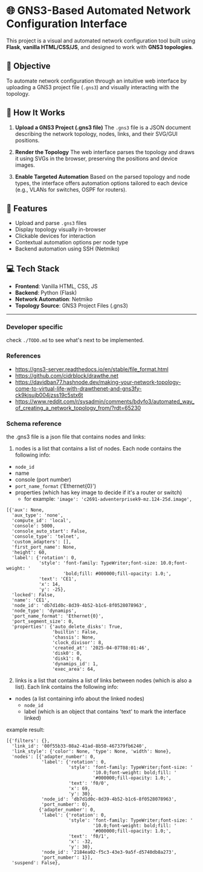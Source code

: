 # 🌐 GNS3-Based Automated Network Configuration Interface

This project is a visual and automated network configuration tool built using **Flask**, **vanilla HTML/CSS/JS**, and designed to work with **GNS3 topologies**.

## 🎯 Objective

To automate network configuration through an intuitive web interface by uploading a GNS3 project file (`.gns3`) and visually interacting with the topology.

## 📁 How It Works

1. **Upload a GNS3 Project (.gns3 file)**
   The `.gns3` file is a JSON document describing the network topology, nodes, links, and their SVG/GUI positions.

2. **Render the Topology**
   The web interface parses the topology and draws it using SVGs in the browser, preserving the positions and device images.

3. **Enable Targeted Automation**
   Based on the parsed topology and node types, the interface offers automation options tailored to each device (e.g., VLANs for switches, OSPF for routers).

## 🧠 Features

- Upload and parse `.gns3` files
- Display topology visually in-browser
- Clickable devices for interaction
- Contextual automation options per node type
- Backend automation using SSH (Netmiko)

## 💻 Tech Stack

- **Frontend**: Vanilla HTML, CSS, JS
- **Backend**: Python (Flask)
- **Network Automation**: Netmiko
- **Topology Source**: GNS3 Project Files (.gns3)

---

### Developer specific

check `./TODO.md` to see what's next to be implemented.

### References

- https://gns3-server.readthedocs.io/en/stable/file_format.html
- https://github.com/cidrblock/drawthe.net
- https://davidban77.hashnode.dev/making-your-network-topology-come-to-virtual-life-with-drawthenet-and-gns3fy-ck9kjsujb004jzss19c5stx6t
- https://www.reddit.com/r/sysadmin/comments/bdvfo3/automated_way_of_creating_a_network_topology_from/?rdt=65230

### Schema reference

the .gns3 file is a json file that contains nodes and links:

1. nodes is a list that contains a list of nodes. Each node contains the following info:
- `node_id`
- name
- console (port number)
- `port_name_format`  ('Ethernet{0}')
- properties (which has key image to decide if it's a router or switch)
    - for example: `'image': 'c2691-adventerprisek9-mz.124-25d.image',`

```
[{'aux': None,
  'aux_type': 'none',
  'compute_id': 'local',
  'console': 5000,
  'console_auto_start': False,
  'console_type': 'telnet',
  'custom_adapters': [],
  'first_port_name': None,
  'height': 60,
  'label': {'rotation': 0,
            'style': 'font-family: TypeWriter;font-size: 10.0;font-weight: '
                     'bold;fill: #000000;fill-opacity: 1.0;',
            'text': 'CE1',
            'x': 14,
            'y': -25},
  'locked': False,
  'name': 'CE1',
  'node_id': 'db7d1d0c-8d39-4b52-b1c6-8f0528078963',
  'node_type': 'dynamips',
  'port_name_format': 'Ethernet{0}',
  'port_segment_size': 0,
  'properties': {'auto_delete_disks': True,
                 'builtin': False,
                 'chassis': None,
                 'clock_divisor': 8,
                 'created_at': '2025-04-07T08:01:46',
                 'disk0': 0,
                 'disk1': 0,
                 'dynamips_id': 1,
                 'exec_area': 64,
```

2. links is a list that contains a list of links between nodes (which is also a list). Each link contains the following info:
- nodes (a list containing info about the linked nodes)
    - `node_id`
    - label (which is an object that contains 'text' to mark the interface linked)

example result:
```
[{'filters': {},
  'link_id': '00f55b33-08a2-41ad-8b50-467379fb6240',
  'link_style': {'color': None, 'type': None, 'width': None},
  'nodes': [{'adapter_number': 0,
             'label': {'rotation': 0,
                       'style': 'font-family: TypeWriter;font-size: '
                                '10.0;font-weight: bold;fill: '
                                '#000000;fill-opacity: 1.0;',
                       'text': 'f0/0',
                       'x': 69,
                       'y': 30},
             'node_id': 'db7d1d0c-8d39-4b52-b1c6-8f0528078963',
             'port_number': 0},
            {'adapter_number': 0,
             'label': {'rotation': 0,
                       'style': 'font-family: TypeWriter;font-size: '
                                '10.0;font-weight: bold;fill: '
                                '#000000;fill-opacity: 1.0;',
                       'text': 'f0/1',
                       'x': -32,
                       'y': 30},
             'node_id': '2184ea02-f5c3-43e3-9a5f-d5740db8a273',
             'port_number': 1}],
  'suspend': False},
```


